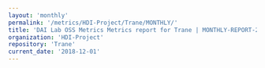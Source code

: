 ```yaml
---
layout: 'monthly'
permalink: '/metrics/HDI-Project/Trane/MONTHLY/'
title: 'DAI Lab OSS Metrics Metrics report for Trane | MONTHLY-REPORT-2018-12-01'
organization: 'HDI-Project'
repository: 'Trane'
current_date: '2018-12-01'
---
```

